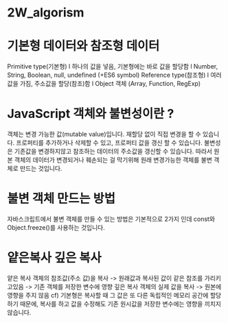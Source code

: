 # 2W_algorism

# 기본형 데이터와 참조형 데이터
Primitive type(기본형)
l 하나의 값을 넣음, 기본형에는 바로 값을 할당함
l Number, String, Boolean, null, undefined (+ES6 symbol)
Reference type(참조형)
l 여러값을 가짐, 주소값을 할당(참조)함
l Object 객체 (Array, Function, RegExp)


# JavaScript 객체와 불변성이란 ?
객체는 변경 가능한 값(mutable value)입니다. 재할당 없이 직접 변경을 할 수 있습니다. 프로퍼티를 추가하거나 삭제할 수 있고, 프로퍼티 값을 갱신 할 수 있습니다.
불변성은 기존값을 변경하지않고 참조하는 데이터의 주소값을 갱신할 수 있습니다. 따라서 원본 객체의 데이터가 변경되거나 훼손되는 걸 막기위해 원래 변경가능한 객체를 불변 객체로 만드는 것입니다.

# 불변 객체 만드는 방법
자바스크립트에서 불변 객체를 만들 수 있는 방법은 기본적으로 2가지 인데 const와 Object.freeze()를 사용하는 것입니다.

# 얕은복사 깊은 복사
얕은 복사
객체의 참조값(주소 값)을 복사 -> 원래값과 복사된 값이 같은 참조를 가리키고있음 -> 기존 객체를 저장한 변수에 영향
깊은 복사
객체의 실제 값을 복사 -> 원본에 영향을 주지 않음
cf) 기본형은 복사할 때 그 값은 또 다른 독립적인 메모리 공간에 할당하기 때문에, 복사를 하고 값을 수정해도 기존 원시값을 저장한 변수에는 영향을 끼치지 않습니다.
